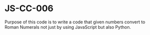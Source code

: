 # JS-CC-006
Purpose of this code is to write a code that given numbers convert to Roman Numerals not just by using JavaScript but also Python.
